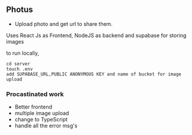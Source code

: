 ## Photus

- Upload photo and get url to share them.

Uses React Js as Frontend, NodeJS as backend and supabase for storing images

to run locally,

```
cd server
touch .env
add SUPABASE_URL,PUBLIC ANONYMOUS KEY and name of bucket for image upload
```

### Procastinated work

- Better frontend
- multiple image upload
- change to TypeScript
- handle all the error msg's
